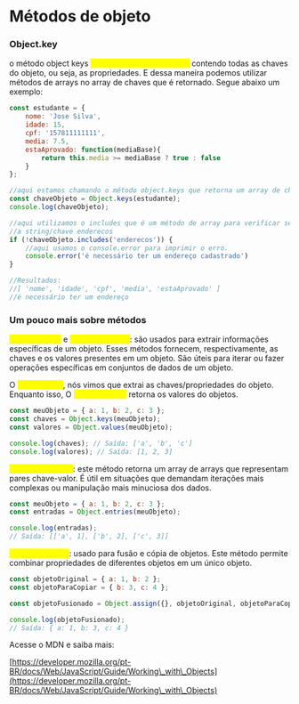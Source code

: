 # Métodos de objeto

### Object.key

o método object keys <mark style="color:yellow;">**retorna um array de string**</mark> contendo todas as chaves do objeto, ou seja, as propriedades. E dessa maneira podemos utilizar métodos de arrays no array de chaves que é retornado. Segue abaixo um exemplo:

```javascript
const estudante = {
    nome: 'Jose Silva',
    idade: 15,
    cpf: '157811111111',
    media: 7.5,
    estaAprovado: function(mediaBase){
        return this.media >= mediaBase ? true : false
    }  
};

//aqui estamos chamando o método object.keys que retorna um array de chaves do obj
const chaveObjeto = Object.keys(estudante);
console.log(chaveObjeto);

//aqui utilizamos o includes que é um método de array para verificar se o obj inclui
//a string/chave enderecos
if (!chaveObjeto.includes('enderecos')) {
    //aqui usamos o console.error para imprimir o erro.
    console.error('é necessário ter um endereço cadastrado')
}

//Resultados:
//[ 'nome', 'idade', 'cpf', 'media', 'estaAprovado' ]
//é necessário ter um endereço

```



### Um pouco mais sobre métodos

<mark style="color:yellow;">`Object.keys()`</mark> e <mark style="color:yellow;">`Object.values()`</mark>: são usados para extrair informações específicas de um objeto. Esses métodos fornecem, respectivamente, as chaves e os valores presentes em um objeto. São úteis para iterar ou fazer operações específicas em conjuntos de dados de um objeto.

O <mark style="color:yellow;">**Object.keys**</mark>, nós vimos que extrai as chaves/propriedades do objeto. Enquanto isso, O <mark style="color:yellow;">**Object.values**</mark> retorna os valores do objetos.

```js
const meuObjeto = { a: 1, b: 2, c: 3 };
const chaves = Object.keys(meuObjeto);
const valores = Object.values(meuObjeto);

console.log(chaves); // Saída: ['a', 'b', 'c']
console.log(valores); // Saída: [1, 2, 3]
```



<mark style="color:yellow;">`Object.entries()`</mark>: este método retorna um array de arrays que representam pares chave-valor. É útil em situações que demandam iterações mais complexas ou manipulação mais minuciosa dos dados.

```js
const meuObjeto = { a: 1, b: 2, c: 3 };
const entradas = Object.entries(meuObjeto);

console.log(entradas);
// Saída: [['a', 1], ['b', 2], ['c', 3]]

```

<mark style="color:yellow;">`Object.assign()`</mark>: usado para fusão e cópia de objetos. Este método permite combinar propriedades de diferentes objetos em um único objeto.

```js
const objetoOriginal = { a: 1, b: 2 };
const objetoParaCopiar = { b: 3, c: 4 };

const objetoFusionado = Object.assign({}, objetoOriginal, objetoParaCopiar);

console.log(objetoFusionado);
// Saída: { a: 1, b: 3, c: 4 }
```

Acesse o MDN e saiba mais:

[https://developer.mozilla.org/pt-BR/docs/Web/JavaScript/Guide/Working\_with\_Objects](https://developer.mozilla.org/pt-BR/docs/Web/JavaScript/Guide/Working\_with\_Objects)
